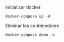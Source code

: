 
Inicializar docker
```shell
docker-compose up -d
```

Eliminar los contenedores

`````shell
docker-compose down -v
`````